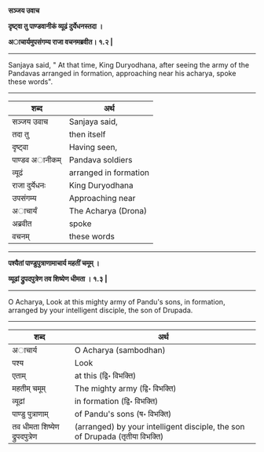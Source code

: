 
**सञ्जय उवाच**

**दृष्ट्वा तु पाण्डवानीकं व्यूढं दुर्येधनस्तदा ।**

**अाचार्यमुपसंगम्य राजा वचनमब्रवीत। १.२ |**

-----

Sanjaya said, " At that time, King Duryodhana, after seeing the army of the Pandavas arranged in formation, approaching near his acharya, spoke these words".

-----
|शब्द|  अर्थ |
|---|---|
|सञ्जय उवाच| Sanjaya said, |
|तदा तु|then itself|
|दृष्ट्वा |Having seen, |
|पाण्डव अानीकम्|Pandava soldiers |
|व्यूढं|  arranged in formation|
|राजा दुर्येधनः| King Duryodhana|
|उपसंगम्य|Approaching near|
|अाचार्यं|The Acharya (Drona)|
|अब्रवीत|spoke|
|वचनम्|these words|

--------------


**पश्यैतां पाण्डुपुत्राणामाचार्य महतीं चमूम् ।**

**व्यूढां द्रुपदपुत्रेण तव शिष्येण धीमता । १.३ |**

-----

O Acharya, Look at this mighty army of Pandu's sons, in formation, arranged by your intelligent disciple, the son of Drupada.

-----
|शब्द|  अर्थ |
|---|---|
|अाचार्य | O Acharya (sambodhan) |
| पश्य | Look |
| एताम् | at this (द्वि॰ विभक्ति)|
|महतीम् चमूम्|  The mighty army (द्वि॰ विभक्ति)|
|व्यूढां| in formation (द्वि॰ विभक्ति)|
|पाण्डु पुत्राणाम् | of Pandu's sons (ष॰ विभक्ति)|
|तव धीमता शिष्येण द्रुपदपुत्रेण| (arranged) by your intelligent disciple, the son of Drupada (तृतीया विभक्ति)|

